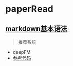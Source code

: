 # paperRead  

## [markdown基本语法](https://www.jianshu.com/p/191d1e21f7ed)
>推荐系统  

+ deepFM   
+ [参考代码](https://github.com/yipeng5/tensorflow-DeepFM)

